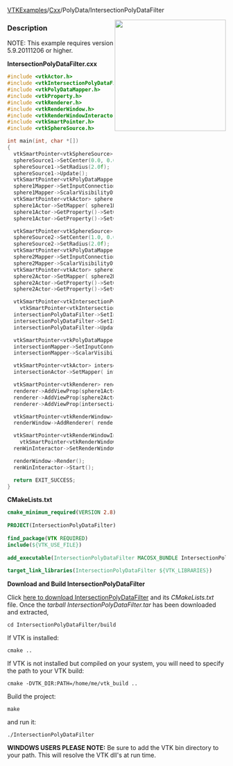 [VTKExamples](Home)/[Cxx](Cxx)/PolyData/IntersectionPolyDataFilter

<img align="right" src="https://github.com/lorensen/VTKExamples/raw/master/Testing/Baseline/PolyData/TestIntersectionPolyDataFilter.png" width="256" />

### Description
NOTE: This example requires version 5.9.20111206 or higher. 

**IntersectionPolyDataFilter.cxx**
```c++
#include <vtkActor.h>
#include <vtkIntersectionPolyDataFilter.h>
#include <vtkPolyDataMapper.h>
#include <vtkProperty.h>
#include <vtkRenderer.h>
#include <vtkRenderWindow.h>
#include <vtkRenderWindowInteractor.h>
#include <vtkSmartPointer.h>
#include <vtkSphereSource.h>

int main(int, char *[])
{
  vtkSmartPointer<vtkSphereSource> sphereSource1 = vtkSmartPointer<vtkSphereSource>::New();
  sphereSource1->SetCenter(0.0, 0.0, 0.0);
  sphereSource1->SetRadius(2.0f);
  sphereSource1->Update();
  vtkSmartPointer<vtkPolyDataMapper> sphere1Mapper = vtkSmartPointer<vtkPolyDataMapper>::New();
  sphere1Mapper->SetInputConnection( sphereSource1->GetOutputPort() );
  sphere1Mapper->ScalarVisibilityOff();
  vtkSmartPointer<vtkActor> sphere1Actor = vtkSmartPointer<vtkActor>::New();
  sphere1Actor->SetMapper( sphere1Mapper );
  sphere1Actor->GetProperty()->SetOpacity(.3);
  sphere1Actor->GetProperty()->SetColor(1,0,0);

  vtkSmartPointer<vtkSphereSource> sphereSource2 = vtkSmartPointer<vtkSphereSource>::New();
  sphereSource2->SetCenter(1.0, 0.0, 0.0);
  sphereSource2->SetRadius(2.0f);
  vtkSmartPointer<vtkPolyDataMapper> sphere2Mapper = vtkSmartPointer<vtkPolyDataMapper>::New();
  sphere2Mapper->SetInputConnection( sphereSource2->GetOutputPort() );
  sphere2Mapper->ScalarVisibilityOff();
  vtkSmartPointer<vtkActor> sphere2Actor = vtkSmartPointer<vtkActor>::New();
  sphere2Actor->SetMapper( sphere2Mapper );
  sphere2Actor->GetProperty()->SetOpacity(.3);
  sphere2Actor->GetProperty()->SetColor(0,1,0);

  vtkSmartPointer<vtkIntersectionPolyDataFilter> intersectionPolyDataFilter =
    vtkSmartPointer<vtkIntersectionPolyDataFilter>::New();
  intersectionPolyDataFilter->SetInputConnection( 0, sphereSource1->GetOutputPort() );
  intersectionPolyDataFilter->SetInputConnection( 1, sphereSource2->GetOutputPort() );
  intersectionPolyDataFilter->Update();

  vtkSmartPointer<vtkPolyDataMapper> intersectionMapper = vtkSmartPointer<vtkPolyDataMapper>::New();
  intersectionMapper->SetInputConnection( intersectionPolyDataFilter->GetOutputPort() );
  intersectionMapper->ScalarVisibilityOff();

  vtkSmartPointer<vtkActor> intersectionActor = vtkSmartPointer<vtkActor>::New();
  intersectionActor->SetMapper( intersectionMapper );

  vtkSmartPointer<vtkRenderer> renderer = vtkSmartPointer<vtkRenderer>::New();
  renderer->AddViewProp(sphere1Actor);
  renderer->AddViewProp(sphere2Actor);
  renderer->AddViewProp(intersectionActor);

  vtkSmartPointer<vtkRenderWindow> renderWindow = vtkSmartPointer<vtkRenderWindow>::New();
  renderWindow->AddRenderer( renderer );

  vtkSmartPointer<vtkRenderWindowInteractor> renWinInteractor =
    vtkSmartPointer<vtkRenderWindowInteractor>::New();
  renWinInteractor->SetRenderWindow( renderWindow );

  renderWindow->Render();
  renWinInteractor->Start();

  return EXIT_SUCCESS;
}
```
**CMakeLists.txt**
```cmake
cmake_minimum_required(VERSION 2.8)
 
PROJECT(IntersectionPolyDataFilter)
 
find_package(VTK REQUIRED)
include(${VTK_USE_FILE})
 
add_executable(IntersectionPolyDataFilter MACOSX_BUNDLE IntersectionPolyDataFilter.cxx)
 
target_link_libraries(IntersectionPolyDataFilter ${VTK_LIBRARIES})
```

**Download and Build IntersectionPolyDataFilter**

Click [here to download IntersectionPolyDataFilter](https://github.com/lorensen/VTKWikiExamplesTarballs/raw/master/IntersectionPolyDataFilter.tar) and its *CMakeLists.txt* file.
Once the *tarball IntersectionPolyDataFilter.tar* has been downloaded and extracted,
```
cd IntersectionPolyDataFilter/build 
```
If VTK is installed:
```
cmake ..
```
If VTK is not installed but compiled on your system, you will need to specify the path to your VTK build:
```
cmake -DVTK_DIR:PATH=/home/me/vtk_build ..
```
Build the project:
```
make
```
and run it:
```
./IntersectionPolyDataFilter
```
**WINDOWS USERS PLEASE NOTE:** Be sure to add the VTK bin directory to your path. This will resolve the VTK dll's at run time.

